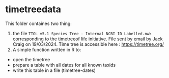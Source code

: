 # timetreedata

This folder containes two thing: 
1. the file `TTOL v5.1 Species Tree - Internal NCBI ID Labelled.nwk` corresponding to the timetreeof life initiative. File sent by email by Jack Craig on 19/03/2024. Time tree is accessible here : https://timetree.org/
2. A simple function written in R to: 
- open the timetree
- prepare a table with all dates for all known taxids
- write this table in a file (timetree-dates)


 

